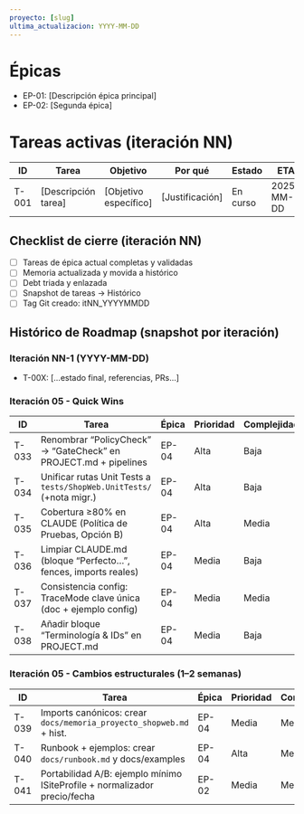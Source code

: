 ```yaml
---
proyecto: [slug]
ultima_actualizacion: YYYY-MM-DD
---
```


# Épicas
- EP-01: [Descripción épica principal]
- EP-02: [Segunda épica]

# Tareas activas (iteración NN)
| ID    | Tarea                                    | Objetivo                         | Por qué | Estado       | ETA        | Vínculos |
|-------|------------------------------------------|----------------------------------|--------|-------------|------------|---------|
| T-001 | [Descripción tarea]                      | [Objetivo específico]            | [Justificación] | En curso | 2025-MM-DD | TD-01 |

## Checklist de cierre (iteración NN)
- [ ] Tareas de épica actual completas y validadas
- [ ] Memoria actualizada y movida a histórico
- [ ] Debt triada y enlazada
- [ ] Snapshot de tareas → Histórico
- [ ] Tag Git creado: itNN_YYYYMMDD

## Histórico de Roadmap (snapshot por iteración)
### Iteración NN-1 (YYYY-MM-DD)
- T-00X: [...estado final, referencias, PRs...]
### Iteración 05 - Quick Wins 

| ID    | Tarea                                                               | Épica | Prioridad | Complejidad | Dependencias |
|-------|---------------------------------------------------------------------|-------|-----------|-------------|--------------|
| T-033 | Renombrar “PolicyCheck” → “GateCheck” en PROJECT.md + pipelines      | EP-04 | Alta      | Baja        | -            |
| T-034 | Unificar rutas Unit Tests a `tests/ShopWeb.UnitTests/` (+nota migr.) | EP-04 | Alta      | Baja        | T-042        |
| T-035 | Cobertura ≥80% en CLAUDE (Política de Pruebas, Opción B)             | EP-04 | Alta      | Media       | PROJECT §15.6/15.7 |
| T-036 | Limpiar CLAUDE.md (bloque “Perfecto…”, fences, imports reales)       | EP-04 | Media     | Baja        | -            |
| T-037 | Consistencia config: TraceMode clave única (doc + ejemplo config)    | EP-04 | Media     | Media       | T-040        |
| T-038 | Añadir bloque “Terminología & IDs” en PROJECT.md                     | EP-04 | Media     | Baja        | -            |

### Iteración 05 - Cambios estructurales (1–2 semanas)

| ID    | Tarea                                                               | Épica | Prioridad | Complejidad | Dependencias |
|-------|---------------------------------------------------------------------|-------|-----------|-------------|--------------|
| T-039 | Imports canónicos: crear `docs/memoria_proyecto_shopweb.md` + hist. | EP-04 | Media     | Media       | memoria_proyecto_shopweb.md |
| T-040 | Runbook + ejemplos: crear `docs/runbook.md` y docs/examples          | EP-04 | Alta      | Media       | -            |
| T-041 | Portabilidad A/B: ejemplo mínimo ISiteProfile + normalizador precio/fecha | EP-02 | Media | Media | T-020, T-025 |
